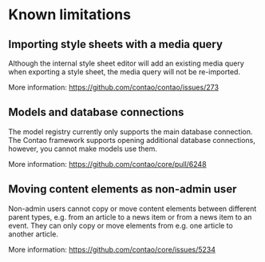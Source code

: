 # Known limitations

## Importing style sheets with a media query

Although the internal style sheet editor will add an existing media query when
exporting a style sheet, the media query will not be re-imported.

More information: https://github.com/contao/contao/issues/273 


## Models and database connections

The model registry currently only supports the main database connection. The
Contao framework supports opening additional database connections, however, you
cannot make models use them.

More information: https://github.com/contao/core/pull/6248

## Moving content elements as non-admin user

Non-admin users cannot copy or move content elements between different parent
types, e.g. from an article to a news item or from a news item to an event.
They can only copy or move elements from e.g. one article to another article.

More information: https://github.com/contao/core/issues/5234
